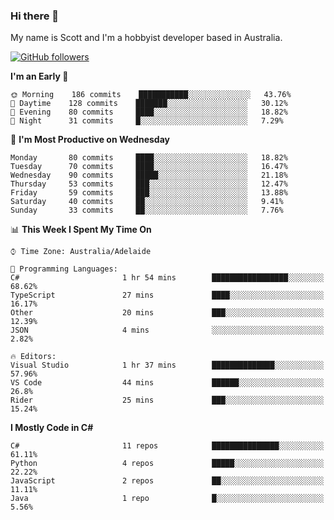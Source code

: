 ### Hi there 👋

My name is Scott and I'm a hobbyist developer based in Australia.

[![GitHub followers](https://img.shields.io/github/followers/puppetsw?label=Follow&style=social)](https://github.com/puppetsw?tab=followers)

<!--START_SECTION:waka-->
**I'm an Early 🐤** 

```text
🌞 Morning    186 commits    ███████████░░░░░░░░░░░░░░   43.76% 
🌆 Daytime    128 commits    ███████░░░░░░░░░░░░░░░░░░   30.12% 
🌃 Evening    80 commits     ████░░░░░░░░░░░░░░░░░░░░░   18.82% 
🌙 Night      31 commits     █░░░░░░░░░░░░░░░░░░░░░░░░   7.29%

```
📅 **I'm Most Productive on Wednesday** 

```text
Monday       80 commits     ████░░░░░░░░░░░░░░░░░░░░░   18.82% 
Tuesday      70 commits     ████░░░░░░░░░░░░░░░░░░░░░   16.47% 
Wednesday    90 commits     █████░░░░░░░░░░░░░░░░░░░░   21.18% 
Thursday     53 commits     ███░░░░░░░░░░░░░░░░░░░░░░   12.47% 
Friday       59 commits     ███░░░░░░░░░░░░░░░░░░░░░░   13.88% 
Saturday     40 commits     ██░░░░░░░░░░░░░░░░░░░░░░░   9.41% 
Sunday       33 commits     ██░░░░░░░░░░░░░░░░░░░░░░░   7.76%

```


📊 **This Week I Spent My Time On** 

```text
⌚︎ Time Zone: Australia/Adelaide

💬 Programming Languages: 
C#                       1 hr 54 mins        █████████████████░░░░░░░░   68.62% 
TypeScript               27 mins             ████░░░░░░░░░░░░░░░░░░░░░   16.17% 
Other                    20 mins             ███░░░░░░░░░░░░░░░░░░░░░░   12.39% 
JSON                     4 mins              ░░░░░░░░░░░░░░░░░░░░░░░░░   2.82%

🔥 Editors: 
Visual Studio            1 hr 37 mins        ██████████████░░░░░░░░░░░   57.96% 
VS Code                  44 mins             ██████░░░░░░░░░░░░░░░░░░░   26.8% 
Rider                    25 mins             ███░░░░░░░░░░░░░░░░░░░░░░   15.24%

```

**I Mostly Code in C#** 

```text
C#                       11 repos            ███████████████░░░░░░░░░░   61.11% 
Python                   4 repos             █████░░░░░░░░░░░░░░░░░░░░   22.22% 
JavaScript               2 repos             ██░░░░░░░░░░░░░░░░░░░░░░░   11.11% 
Java                     1 repo              █░░░░░░░░░░░░░░░░░░░░░░░░   5.56%

```



<!--END_SECTION:waka-->

<!--
**puppetsw/puppetsw** is a ✨ _special_ ✨ repository because its `README.md` (this file) appears on your GitHub profile.

Here are some ideas to get you started:

- 🔭 I’m currently working on ...
- 🌱 I’m currently learning ...
- 👯 I’m looking to collaborate on ...
- 🤔 I’m looking for help with ...
- 💬 Ask me about ...
- 📫 How to reach me: ...
- 😄 Pronouns: ...
- ⚡ Fun fact: ...
-->
